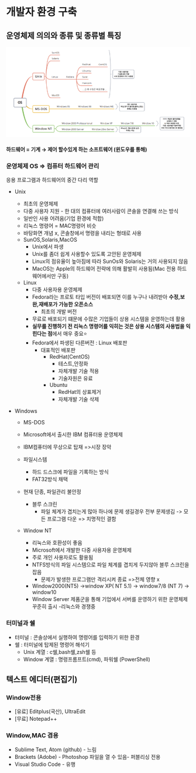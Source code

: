 # 개발자 환경 구축

## 운영체제 의의와 종류 및 종류별 특징

![운영체제종류](/01-컴퓨터의기본/img/운영체제%20종류맵.png)
#### 하드웨어 = 기계 → 제어 할수있게 하는 소프트웨어 (윈도우를 통해)
  
### 운영체제 OS ⇒ 컴퓨터 하드웨어 관리
응용 프로그램과 하드웨어의 중간 다리 역할   
- Unix   
  - 최초의 운영체제
  - 다중 사용자 지원 - 한 대의 컴퓨터에 여러사람이 콘솔을 연결해 쓰는 방식
  - 일반인 사용 어려움(기업 환경에 적합)
  - 리눅스 명령어 = MAC명령어 비슷
  - 바탕화면 개념 x, 콘솔창에서 명령을 내리는 형태로 사용
  - SunOS,Solaris,MacOS
    - Unix에서 파생
    - Unix를 좀더 쉽게 사용할수 있도록 고안된   운영체제
    - Linux의 점유율이 높아짐에 따라 SunOs와 Solaris는 거의 사용되지 않음
    - MacOS는 Apple의 하드웨어 전략에 의해 활발히 사용됨(Mac 전용 하드웨어에서만 구동)
  - Linux
    - 다중 사용자용 운영체제
    - Fedora라는 프로토 타입 버전이 배포되면 이를 누구나 내려받아 **수정,보완,재배포가 가능한 오픈소스**
      - 최초의 개발 버전
    - 무료로 배포되기 떄문에 수많은 기업들이 상용 시스템을 운영하는데 활용
    - **실무를 진행하기 전 리눅스 명령어를 익히는 것은 상용 시스템의 사용법을 익힌다는 점**에서 매우 중요⭐
    - Fedora에서 파생된 다른버전 : Linux 배포판
      - 대표적인 배포판
        - RedHat(CentOS)
          - 테스트,안정화
          - 자체개발 기술 적용
          - 기술자원은 유료
        - Ubuntu
          - RedHat의 상표제거
          - 자체개발 기술 삭제

- Windows   
  - MS-DOS
  - Microsoft에서 출시한 IBM 컴퓨터용 운영체제
  - IBM컴퓨터에 무상으로 탑재 =>시장 장악
  - 파일시스템
    - 하드 드스크에 파일을 기록하는 방식
    - FAT32방식 채택
  - 현재 단종, 파일관리 불안정 
    - 블루 스크린
      -  파일 체계가 겹치는게 많아 하나에 문제 생길경우 전부 문제생김 -> 모든 프로그램 다운 => 치명적인 결함

  - Window NT
    - 리눅스와 호환성이 좋음
    - Microsoft에서 개발한 다중 사용자용 운영체제
    - 주로 개인 사용자로도 활용됨
    - NTFS방식의 파일 시스템으로 파일 체계를 겹치게 두지않아 블루 스크린을 잡음
      - 문제가 발생한 프로그램만 격리시켜 종료 =>전체 영향 x
    - Window2000(NT5) →window XP( NT 5.1) → window7/8 (NT 7) → window10 
    - Window Server 제품군을 통해 기업에서 서버를 운영하기 위한 운영체제 꾸준히 출시 -리눅스와 경쟁중

### 터미널과 쉘
- 터미널 : 콘솔상에서 실행하여 명령어를 입력하기 위한 환경
- 쉘 : 터미널에 탑제된 명령어 해석기
  - Unix 계열 : c쉘,bash쉘,zsh쉘 등
  - Window 계열 : 명령프롬프트(cmd), 파워쉘 (PowerShell)
    
## 텍스트 에디터(편집기)

  ### Window전용
- [유료] Editplus(국산), UltraEdit
- [무료] Notepad++
### Window,MAC 겸용
- Sublime Text, Atom (github) - 느림   
- Brackets (Adobe) - Photoshop 파일을 열 수 있음- 퍼블리싱 전용   
- Visual Studio Code - 유행